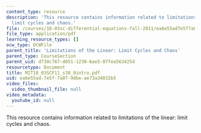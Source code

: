 ```yaml
---
content_type: resource
description: 'This resource contains information related to limitations of the linear:
  limit cycles and chaos.'
file: /courses/18-03sc-differential-equations-fall-2011/ea6e55ad7e5f7a079dbeae73a34015b5_MIT18_03SCF11_s38_0intro.pdf
file_type: application/pdf
learning_resource_types: []
ocw_type: OCWFile
parent_title: 'Limitations of the Linear: Limit Cycles and Chaos'
parent_type: CourseSection
parent_uid: d738c767-d051-1230-6ae5-07fea563425d
resourcetype: Document
title: MIT18_03SCF11_s38_0intro.pdf
uid: ea6e55ad-7e5f-7a07-9dbe-ae73a34015b5
video_files:
  video_thumbnail_file: null
video_metadata:
  youtube_id: null
---
```

This resource contains information related to limitations of the linear: limit cycles and chaos.

